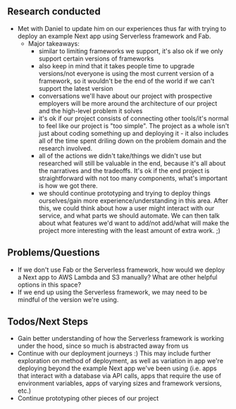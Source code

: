 ## Research conducted
- Met with Daniel to update him on our experiences thus far with trying to deploy an example Next app using Serverless framework and Fab. 
  - Major takeaways:
    - similar to limiting frameworks we support, it's also ok if we only support certain versions of frameworks
    - also keep in mind that it takes people time to upgrade versions/not everyone is using the most current version of a framework, so it wouldn't be the end of the world if we can't support the latest version
    - conversations we'll have about our project with prospective employers will be more around the architecture of our project and the high-level problem it solves
    - it's ok if our project consists of connecting other tools/it's normal to feel like our project is "too simple". The project as a whole isn't just about coding something up and deploying it - it also includes all of the time spent driling down on the problem domain and the research involved.
    - all of the actions we didn't take/things we didn't use but researched will still be valuable in the end, because it's all about the narratives and the tradeoffs. It's ok if the end project is straightforward with not too many components, what's important is how we got there. 
    - we should continue prototyping and trying to deploy things ourselves/gain more experience/understanding in this area. After this, we could think about how a user might interact with our service, and what parts we should automate. We can then talk about what features we'd want to add/not add/what will make the project more interesting with the least amount of extra work. ;) 

## Problems/Questions
- If we don't use Fab or the Serverless framework, how would we deploy a Next app to AWS Lambda and S3 manually? What are other helpful options in this space?
- If we end up using the Serverless framework, we may need to be mindful of the version we're using.
	
##  Todos/Next Steps
- Gain better understanding of how the Serverless framework is working under the hood, since so much is abstracted away from us
- Continue with our deployment journeys :) This may include further exploration on method of deployment, as well as variation in app we're deploying beyond the example Next app we've been using (i.e. apps that interact with a database via API calls, apps that require the use of environment variables, apps of varying sizes and framework versions, etc.) 
- Continue prototyping other pieces of our project
